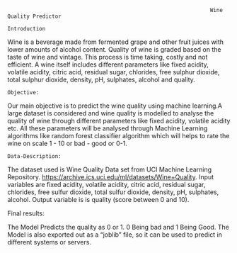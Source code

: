																	Wine Quality Predictor 
			
	Introduction 
	
Wine is a beverage made from fermented grape and other fruit juices with lower 
amounts of alcohol content. Quality of wine is graded based on the taste of wine 
and vintage. This process is time taking, costly and not efficient. A wine itself 
includes different parameters like fixed acidity, volatile acidity, citric acid, residual 
sugar, chlorides, free sulphur dioxide, total sulphur dioxide, density, pH, sulphates, 
alcohol and quality. 

	Objective: 
Our main objective is to predict the wine quality using machine learning.A large 
dataset is considered and wine quality is modelled to analyse the quality of wine 
through different parameters like fixed acidity, volatile acidity etc. All these 
parameters will be analysed through Machine Learning algorithms like random 
forest classifier algorithm which will helps to rate the wine on scale 1 - 10 or bad - 
good or 0-1. 


	Data-Description: 

The dataset used is Wine Quality Data set from UCI Machine Learning Repository. 
https://archive.ics.uci.edu/ml/datasets/Wine+Quality. 
Input variables are fixed acidity, volatile acidity, citric acid, residual sugar, chlorides, free 
sulfur dioxide, total sulfur dioxide, density, pH, sulphates, alcohol. 
Output variable is is quality (score between 0 and 10). 

Final results: 

The Model Predicts the quality as 0 or 1. 0 Being bad and 1 Being Good. 
The Model is also exported out as a “joblib” file, so it can be used to predict in 
different systems or servers. 





